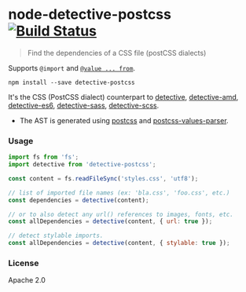 # node-detective-postcss [![Build Status](https://travis-ci.org/joscha/node-detective-postcss.svg?branch=master)](https://travis-ci.org/joscha/node-detective-postcss)

> Find the dependencies of a CSS file (postCSS dialects)

Supports `@import` and [`@value ... from`](https://github.com/css-modules/postcss-icss-values).

`npm install --save detective-postcss`

It's the CSS (PostCSS dialect) counterpart to [detective](https://github.com/substack/node-detective), [detective-amd](https://github.com/mrjoelkemp/node-detective-amd), [detective-es6](https://github.com/mrjoelkemp/node-detective-es6), [detective-sass](https://github.com/mrjoelkemp/node-detective-sass), [detective-scss](https://github.com/mrjoelkemp/node-detective-scss).

*   The AST is generated using [postcss](https://github.com/postcss/postcss) and [postcss-values-parser](https://github.com/shellscape/postcss-values-parser).

### Usage

```js
import fs from 'fs';
import detective from 'detective-postcss';

const content = fs.readFileSync('styles.css', 'utf8');

// list of imported file names (ex: 'bla.css', 'foo.css', etc.)
const dependencies = detective(content);

// or to also detect any url() references to images, fonts, etc.
const allDependencies = detective(content, { url: true });

// detect stylable imports.
const allDependencies = detective(content, { stylable: true });
```

### License

Apache 2.0
